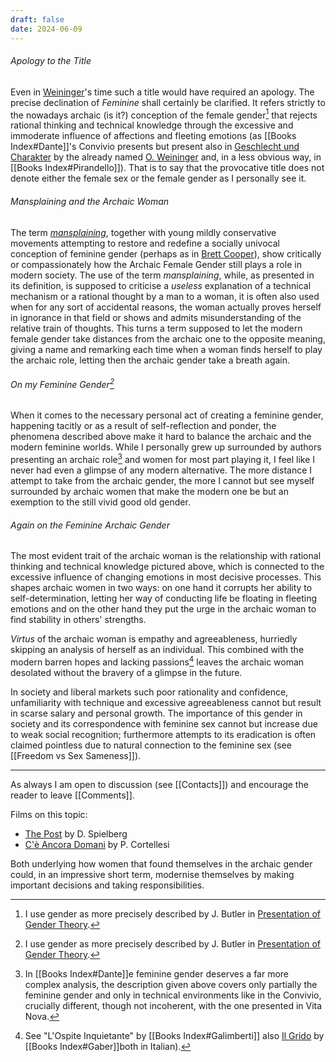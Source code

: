 ```yaml
---
draft: false
date: 2024-06-09
---
```

###### Apology to the Title
Even in [Weininger](https://en.wikipedia.org/wiki/Otto_Weininger)'s time such a title would have required an apology. The precise declination of _Feminine_ shall certainly be clarified. It refers strictly to the nowadays archaic (is it?) conception of the female gender[^1] that rejects rational thinking and technical knowledge through the excessive and immoderate influence of affections and fleeting emotions (as [[Books Index#Dante]]'s Convivio presents but present also in [Geschlecht und Charakter](https://en.wikisource.org/wiki/Sex_and_Character) by the already named [O. Weininger](https://en.wikipedia.org/wiki/Otto_Weininger) and, in a less obvious way, in [[Books Index#Pirandello]]). That is to say that the provocative title does not denote either the female sex or the female gender as I personally see it.
###### Mansplaining and the Archaic Woman
The term [_mansplaining_](https://dictionary.cambridge.org/dictionary/english/mansplaining), together with young mildly conservative movements attempting to restore and redefine a socially univocal conception of feminine gender (perhaps as in [Brett Cooper](https://youtube.com/@thecommentssection?si=fpm7mrviWwV0_CaD)), show critically or compassionately how the Archaic Female Gender still plays a role in modern society. The use of the term _mansplaining_, while, as presented in its definition, is supposed to criticise a _useless_ explanation of a technical mechanism or a rational thought by a man to a woman, it is often also used when for any sort of accidental reasons, the woman actually proves herself in ignorance in that field or shows and admits misunderstanding of the relative train of thoughts. This turns a term supposed to let the modern female gender take distances from the archaic one to the opposite meaning, giving a name and remarking each time when a woman finds herself to play the archaic role, letting then the archaic gender take a breath again.
###### On my Feminine Gender[^1]
When it comes to the necessary personal act of creating a feminine gender, happening tacitly or as a result of self-reflection and ponder, the phenomena described above make it hard to balance the archaic and the modern feminine worlds. While I personally grew up surrounded by authors presenting an archaic role[^2] and women for most part playing it, I feel like I never had even a glimpse of any modern alternative. The more distance I attempt to take from the archaic gender, the more I cannot but see myself surrounded by archaic women that make the modern one be but an exemption to the still vivid good old gender.
###### Again on the Feminine Archaic Gender
The most evident trait of the archaic woman is the relationship with rational thinking and technical knowledge pictured above, which is connected to the excessive influence of changing emotions in most decisive processes. This shapes archaic women in two ways: on one hand it corrupts her ability to self-determination, letting her way of conducting life be floating in fleeting emotions and on the other hand they put the urge in the archaic woman to find stability in others' strengths.

_Virtus_ of the archaic woman is empathy and agreeableness, hurriedly skipping an analysis of herself as an individual. This combined with the modern barren hopes and lacking passions[^3] leaves the archaic woman desolated without the bravery of a glimpse in the future.

In society and liberal markets such poor rationality and confidence, unfamiliarity with technique and excessive agreeableness cannot but result in scarse salary and personal growth. The importance of this gender in society and its correspondence with feminine sex cannot but increase due to weak social recognition; furthermore attempts to its eradication is often claimed pointless due to natural connection to the feminine sex (see [[Freedom vs Sex Sameness]]).

[^1]: I use gender as more precisely described by J. Butler in [Presentation of Gender Theory](https://youtu.be/UD9IOllUR4k?si=kEzLigOqS2I4LTvo).
[^2]: In [[Books Index#Dante]]e feminine gender deserves a far more complex analysis, the description given above covers only partially the feminine gender and only in technical environments like in the Convivio, crucially different, though not incoherent, with the one presented in Vita Nova.
[^3]: See "L'Ospite Inquietante" by [[Books Index#Galimberti]] also [Il Grido](https://youtu.be/M9zdwrVzjfA?si=4iUzviI6bTAO51Z3) by [[Books Index#Gaber]]both in Italian).

---
As always I am open to discussion (see [[Contacts]]) and encourage the reader to leave [[Comments]].

Films on this topic:
- [The Post](https://en.wikipedia.org/wiki/The_Post_(film)) by D. Spielberg
- [C'è Ancora Domani](https://en.wikipedia.org/wiki/There%27s_Still_Tomorrow) by P. Cortellesi

Both underlying how women that found themselves in the archaic gender could, in an impressive short term, modernise themselves by making important decisions and taking responsibilities.